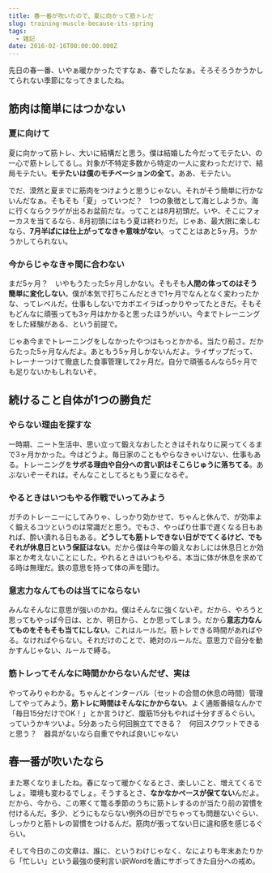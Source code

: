 ```yaml
---
title: 春一番が吹いたので、夏に向かって筋トレだ
slug: training-muscle-because-its-spring
tags:
  - 雑記
date: 2016-02-16T00:00:00.000Z
---
```

先日の春一番、いやぁ暖かかったですなぁ、春でしたなぁ。そろそろうかうかしてられない季節になってきましたね。

## 筋肉は簡単にはつかない
### 夏に向けて
夏に向かって筋トレ、大いに結構だと思う。僕は結婚した今だってモテたい、の一心で筋トレしてるし。対象が不特定多数から特定の一人に変わっただけで、結局モテたい。**モテたいは僕のモチベーションの全て**。ああ、モテたい。

でだ、漠然と夏までに筋肉をつけようと思うじゃない。それがそう簡単に行かないんだなぁ。そもそも「夏」っていつだ？　1つの象徴として海としようか。海に行くならクラゲが出るお盆前だな。ってことは8月初頭だ。いや、そこにフォーカスを当てるなら、8月初頭にはもう夏は終わりだ。じゃあ、最大限に楽しむなら、**7月半ばには仕上がってなきゃ意味がない**。ってことはあと5ヶ月。うかうかしてられない。

### 今からじゃなきゃ間に合わない
まだ5ヶ月？　いやもうたった5ヶ月しかない。そもそも**人間の体ってのはそう簡単に変化しない**。僕が本気で打ちこんだときで1ヶ月でなんとなく変わったかな、ってレベルだ。仕事もしないでカポエイラばっかりやってたときだ。そもそもどんなに頑張っても3ヶ月はかかると思ったほうがいい。今までトレーニングをした経験がある、という前提で。

じゃあ今までトレーニングをしなかったやつはもっとかかる。当たり前さ。だからたった5ヶ月なんだよ。あともう5ヶ月しかないんだよ。ライザップだって、トレーナーつけて徹底した食事管理して2ヶ月だ。自分で頑張るんなら5ヶ月でも足りないかもしれないぞ。

## 続けること自体が1つの勝負だ
### やらない理由を探すな
一時期、ニート生活中、思い立って鍛えなおしたときはそれなりに戻ってくるまで3ヶ月かかった。今はどうよ。毎日家のこともやらなきゃいけない、仕事もある。トレーニングを**サボる理由や自分への言い訳はそこらじゅうに落ちてる**。あぶないぞーそれは。そんなことしてるともう夏になるぞ。

### やるときはいつもやる作戦でいってみよう
ガチのトレーニーにしてみりゃ、しっかり効かせて、ちゃんと休んで、が効率よく鍛えるコツというのは常識だと思う。でもさ、やっぱり仕事で遅くなる日もあれば、酔い潰れる日もある。**どうしても筋トレできない日がでてくるけど、でもそれが休息日という保証はない**。だから僕は今年の鍛えなおしには休息日とか効率とか考えないことにした。やれるときはいつもやる。本当に体が休息を求めてる時は無理だ。鉄の意思を持って体の声を聞け。

### 意志力なんてものは当てにならない
みんなそんなに意思が強いのかね。僕はそんなに強くないぞ。だから、やろうと思ってもやっぱ今日は、とか、明日から、とか思ってしまう。だから**意志力なんてものをそもそも当てにしない**。これはルールだ。筋トレできる時間があればやる。なければやらない。それだけのことで、絶対のルールだ。意思力で自分を動かすんじゃない、ルールで縛る。

### 筋トレってそんなに時間かからないんだぜ、実は
やってみりゃわかる。ちゃんとインターバル（セットの合間の休息の時間）管理してやってみよう。**筋トレに時間はそんなにかからない**。よく通販番組なんかで「毎日15分だけでOK！」とか言うけど、腹筋15分もやれば十分すぎるぐらい。っていうかキツいよ。5分あったら何回腕立てできる？　何回スクワットできると思う？　器具がないなら自重でやれば良いじゃない

## 春一番が吹いたなら
また寒くなりましたね。春になって暖かくなるとさ、楽しいこと、増えてくるでしょ。環境も変わるでしょ。そうするとさ、**なかなかペースが保てない**んだよ。だから、今から、この寒くて篭る季節のうちに筋トレするのが当たり前の習慣を付けるんだ。多少、どうにもならない例外の日がでちゃっても問題ないぐらい、しっかりと筋トレの習慣をつけるんだ。筋肉が張ってない日に違和感を感じるぐらい。

そして今日のこの文章は、誰に、というわけじゃなく、なによりも年末あたりから「忙しい」という最強の便利言い訳Wordを盾にサボってきた自分への戒め。
